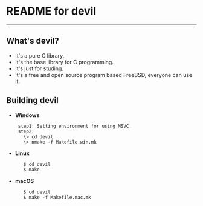 # **README for devil** #
***

## **What's devil?** ##
 * It's a pure C library.
 * It's the base library for C programming.
 * It's just for studing.
 * It's a free and open source program based FreeBSD, everyone can use it.

## **Building devil** ##
 * **Windows**

        step1: Setting environment for using MSVC.
        step2:
          \> cd devil
          \> nmake -f Makefile.win.mk

 * **Linux**

          $ cd devil
          $ make

 * **macOS**

          $ cd devil
          $ make -f Makefile.mac.mk
